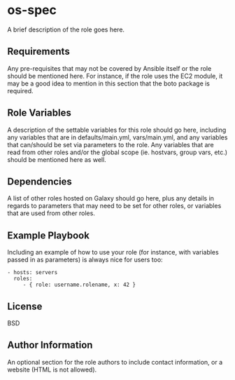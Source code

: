 os-spec
=======

A brief description of the role goes here.

Requirements
------------

Any pre-requisites that may not be covered by Ansible itself or the role
should be mentioned here. For instance, if the role uses the EC2 module,
it may be a good idea to mention in this section that the boto package
is required.

Role Variables
--------------

A description of the settable variables for this role should go here,
including any variables that are in defaults/main.yml, vars/main.yml,
and any variables that can/should be set via parameters to the role.
Any variables that are read from other roles and/or the global scope
(ie. hostvars, group vars, etc.) should be mentioned here as well.

Dependencies
------------

A list of other roles hosted on Galaxy should go here, plus any details
in regards to parameters that may need to be set for other roles, or
variables that are used from other roles.

Example Playbook
----------------

Including an example of how to use your role (for instance, with variables
passed in as parameters) is always nice for users too:

    - hosts: servers
      roles:
         - { role: username.rolename, x: 42 }

License
-------

BSD

Author Information
------------------

An optional section for the role authors to include contact information,
or a website (HTML is not allowed).
